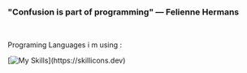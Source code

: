 
<!--
**dev-skipo/dev-skipo** is a ✨ _special_ ✨ repository because its `README.md` (this file) appears on your GitHub profile.
![Header](./your-header-image-name.gif)

Here are some ideas to get you started:

- 🔭 I’m currently working on ...
- 🌱 I’m currently learning ...
- 👯 I’m looking to collaborate on ...
- 🤔 I’m looking for help with ...
- 💬 Ask me about ...
- 📫 How to reach me: ...
- 😄 Pronouns: ...
- ⚡ Fun fact: ...
https://rahuldkjain.github.io/gh-profile-readme-generator/
https://github.com/tandpfun/skill-icons#readme
![Top Langs](https://github-readme-stats.vercel.app/api/top-langs/?username=dev-skipo)
-->

### "Confusion is part of programming" ― Felienne Hermans

<br/>
<p align="left">Programing Languages i m using :</p>

[![My Skills](https://skillicons.dev/icons?i=js,html,css,jquery,nodejs,git,bootstrap,express,react,npm,sass,webpack,solidity,)](https://skillicons.dev)

